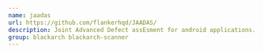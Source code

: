 ```yaml
---
name: jaadas
url: https://github.com/flankerhqd/JAADAS/
description: Joint Advanced Defect assEsment for android applications.
group: blackarch blackarch-scanner
---
```

